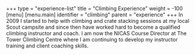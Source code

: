 +++
type = "experience-list"
title = "Climbing Experience"
weight = -100
[menu]
  [menu.main]
    identifier = "climbing"
    parent = "experience"
+++
In 2009 I started to help with climbing and crate stacking sessions at my local Scout campsite and since then have worked hard to become a qualified climbing instructor and coach.  I am now the NICAS Course Director at The Tower Climbing Centre where I am continuing to develop my instructor training and client coaching skills.